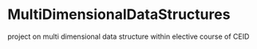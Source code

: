 # MultiDimensionalDataStructures
project on multi dimensional data structure within elective course of CEID 

